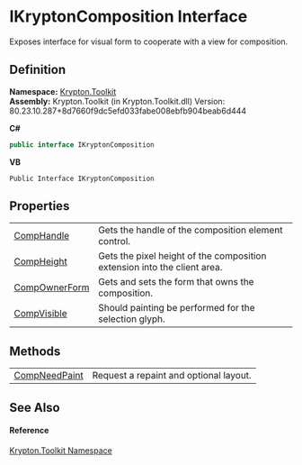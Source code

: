 # IKryptonComposition Interface


Exposes interface for visual form to cooperate with a view for composition.



## Definition
**Namespace:** <a href="79d2eac2-21f4-54ff-7552-b20c33c30600.md">Krypton.Toolkit</a>  
**Assembly:** Krypton.Toolkit (in Krypton.Toolkit.dll) Version: 80.23.10.287+8d7660f9dc5efd033fabe008ebfb904beab6d444

**C#**
``` C#
public interface IKryptonComposition
```
**VB**
``` VB
Public Interface IKryptonComposition
```



## Properties
<table>
<tr>
<td><a href="35f0d63a-6d65-ef2d-b4f9-d9d05823cf82.md">CompHandle</a></td>
<td>Gets the handle of the composition element control.</td></tr>
<tr>
<td><a href="081cf08d-1858-5587-9383-f0bfa29e7bc6.md">CompHeight</a></td>
<td>Gets the pixel height of the composition extension into the client area.</td></tr>
<tr>
<td><a href="d624d4bc-91b8-c0b0-1e7a-3e762af98bc0.md">CompOwnerForm</a></td>
<td>Gets and sets the form that owns the composition.</td></tr>
<tr>
<td><a href="b983b751-eda4-dae8-f764-685ff6c6704f.md">CompVisible</a></td>
<td>Should painting be performed for the selection glyph.</td></tr>
</table>

## Methods
<table>
<tr>
<td><a href="ba4b20db-fa0e-9d1f-f123-d1584498bf3b.md">CompNeedPaint</a></td>
<td>Request a repaint and optional layout.</td></tr>
</table>

## See Also


#### Reference
<a href="79d2eac2-21f4-54ff-7552-b20c33c30600.md">Krypton.Toolkit Namespace</a>  
